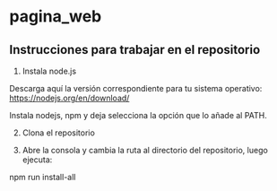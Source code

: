 # pagina_web

## Instrucciones para trabajar en el repositorio

1. Instala node.js

Descarga aquí la versión correspondiente para tu sistema operativo:
https://nodejs.org/en/download/

Instala nodejs, npm y deja selecciona la opción que lo añade al PATH.

2. Clona el repositorio

3. Abre la consola y cambia la ruta al directorio del repositorio, luego ejecuta:

npm run install-all